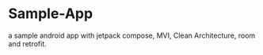 # Sample-App
a sample android app with jetpack compose, MVI, Clean Architecture, room and retrofit.
